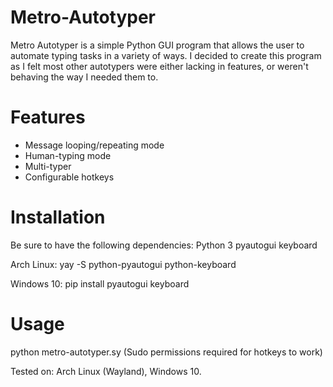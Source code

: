 # Metro-Autotyper

Metro Autotyper is a simple Python GUI program that allows the user to automate typing tasks in a variety of ways. I decided to create this program as I felt most other autotypers were either lacking in features, or weren't behaving the way I needed them to.

# Features
- Message looping/repeating mode
- Human-typing mode
- Multi-typer
- Configurable hotkeys

# Installation
Be sure to have the following dependencies:
Python 3
pyautogui
keyboard

Arch Linux:
yay -S python-pyautogui python-keyboard

Windows 10:
pip install pyautogui keyboard

# Usage
python metro-autotyper.sy
(Sudo permissions required for hotkeys to work)

Tested on: Arch Linux (Wayland), Windows 10.
